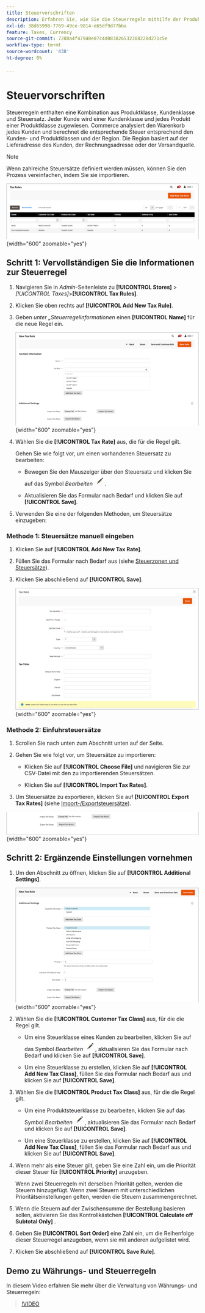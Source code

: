 ```yaml
---
title: Steuervorschriften
description: Erfahren Sie, wie Sie die Steuerregeln mithilfe der Produktklasse, der Kundenklasse und des Steuersatzes definieren.
exl-id: 38d65998-7769-49ce-9814-e65df9d77bba
feature: Taxes, Currency
source-git-commit: 7288a4f47940e07c4d083826532308228d271c5e
workflow-type: tm+mt
source-wordcount: '438'
ht-degree: 0%

---
```


# Steuervorschriften

Steuerregeln enthalten eine Kombination aus Produktklasse, Kundenklasse und Steuersatz. Jeder Kunde wird einer Kundenklasse und jedes Produkt einer Produktklasse zugewiesen. Commerce analysiert den Warenkorb jedes Kunden und berechnet die entsprechende Steuer entsprechend den Kunden- und Produktklassen und der Region. Die Region basiert auf der Lieferadresse des Kunden, der Rechnungsadresse oder der Versandquelle.

>[!NOTE]
>
>Wenn zahlreiche Steuersätze definiert werden müssen, können Sie den Prozess vereinfachen, indem Sie sie importieren.

![Steuerregeln](./assets/tax-rules.png){width="600" zoomable="yes"}

## Schritt 1: Vervollständigen Sie die Informationen zur Steuerregel

1. Navigieren Sie in _Admin_-Seitenleiste zu **[!UICONTROL Stores]** > _[!UICONTROL Taxes]_>**[!UICONTROL Tax Rules]**.

1. Klicken Sie oben rechts auf **[!UICONTROL Add New Tax Rule]**.

1. Geben _unter „Steuerregelinformationen_ einen **[!UICONTROL Name]** für die neue Regel ein.

   ![Informationen zur Steuerregel](./assets/tax-rule-information.png){width="600" zoomable="yes"}

1. Wählen Sie die **[!UICONTROL Tax Rate]** aus, die für die Regel gilt.

   Gehen Sie wie folgt vor, um einen vorhandenen Steuersatz zu bearbeiten:

   - Bewegen Sie den Mauszeiger über den Steuersatz und klicken Sie auf das Symbol _Bearbeiten_ ![Bleistiftsymbol](../assets/icon-edit-pencil.png).

   - Aktualisieren Sie das Formular nach Bedarf und klicken Sie auf **[!UICONTROL Save]**.

1. Verwenden Sie eine der folgenden Methoden, um Steuersätze einzugeben:

### Methode 1: Steuersätze manuell eingeben

1. Klicken Sie auf **[!UICONTROL Add New Tax Rate]**.

1. Füllen Sie das Formular nach Bedarf aus (siehe [Steuerzonen und Steuersätze](tax-zones-rates.md)).

1. Klicken Sie abschließend auf **[!UICONTROL Save]**.

   ![Neuer Steuersatz](./assets/tax-rate-create-new.png){width="600" zoomable="yes"}

### Methode 2: Einfuhrsteuersätze

1. Scrollen Sie nach unten zum Abschnitt unten auf der Seite.

1. Gehen Sie wie folgt vor, um Steuersätze zu importieren:

   - Klicken Sie auf **[!UICONTROL Choose File]** und navigieren Sie zur CSV-Datei mit den zu importierenden Steuersätzen.

   - Klicken Sie auf **[!UICONTROL Import Tax Rates]**.

1. Um Steuersätze zu exportieren, klicken Sie auf **[!UICONTROL Export Tax Rates]** (siehe [Import-/Exportsteuersätze](../systems/data-transfer-tax-rates.md)).

![Import-/Exportsteuersätze](./assets/tax-rule-new-import-export.png){width="600" zoomable="yes"}

## Schritt 2: Ergänzende Einstellungen vornehmen

1. Um den Abschnitt zu öffnen, klicken Sie auf **[!UICONTROL Additional Settings]**.

   ![Zusätzliche Einstellungen für Steuerregel](./assets/tax-class-additional-settings.png){width="600" zoomable="yes"}

1. Wählen Sie die **[!UICONTROL Customer Tax Class]** aus, für die die Regel gilt.

   - Um eine Steuerklasse eines Kunden zu bearbeiten, klicken Sie auf das Symbol _Bearbeiten_ ![Bleistiftsymbol](../assets/icon-edit-pencil.png), aktualisieren Sie das Formular nach Bedarf und klicken Sie auf **[!UICONTROL Save]**.

   - Um eine Steuerklasse zu erstellen, klicken Sie auf **[!UICONTROL Add New Tax Class]**, füllen Sie das Formular nach Bedarf aus und klicken Sie auf **[!UICONTROL Save]**.

1. Wählen Sie die **[!UICONTROL Product Tax Class]** aus, für die die Regel gilt.

   - Um eine Produktsteuerklasse zu bearbeiten, klicken Sie auf das Symbol _Bearbeiten_ ![Bleistiftsymbol](../assets/icon-edit-pencil.png), aktualisieren Sie das Formular nach Bedarf und klicken Sie auf **[!UICONTROL Save]**.

   - Um eine Steuerklasse zu erstellen, klicken Sie auf **[!UICONTROL Add New Tax Class]**, füllen Sie das Formular nach Bedarf aus und klicken Sie auf **[!UICONTROL Save]**.

1. Wenn mehr als eine Steuer gilt, geben Sie eine Zahl ein, um die Priorität dieser Steuer für **[!UICONTROL Priority]** anzugeben.

   Wenn zwei Steuerregeln mit derselben Priorität gelten, werden die Steuern hinzugefügt. Wenn zwei Steuern mit unterschiedlichen Prioritätseinstellungen gelten, werden die Steuern zusammengerechnet.

1. Wenn die Steuern auf der Zwischensumme der Bestellung basieren sollen, aktivieren Sie das Kontrollkästchen **[!UICONTROL Calculate off Subtotal Only]** .

1. Geben Sie **[!UICONTROL Sort Order]** eine Zahl ein, um die Reihenfolge dieser Steuerregel anzugeben, wenn sie mit anderen aufgelistet wird.

1. Klicken Sie abschließend auf **[!UICONTROL Save Rule]**.

## Demo zu Währungs- und Steuerregeln

In diesem Video erfahren Sie mehr über die Verwaltung von Währungs- und Steuerregeln:

>[!VIDEO](https://video.tv.adobe.com/v/343657/?quality=12&learn=on)
